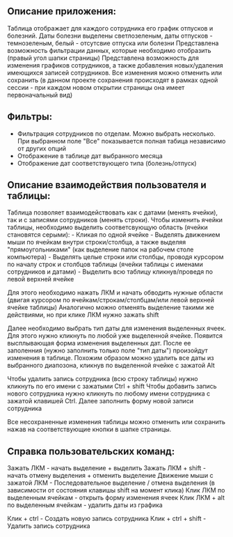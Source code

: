 ## Описание приложения:
  Таблица отображает для каждого сотрудника его график отпусков и болезний.
  Даты болезни выделены светлозеленым, даты отпусков - темнозеленым, белый - отсутсвие отпуска или болезни
  Представлена возможность фильтрации данных, которые необходимо отобразить (правый угол шапки страницы)
  Представлена возможность для изменения графиков сотрудников, а также добавления новых/удаления имеющихся записей сотрудников.
  Все изменения можно отменить или сохранить (в данном проекте сохранения происходят в рамках одной сессии - при каждом новом открытии страницы она имеет первоначальный вид)


## Фильтры:
  - Фильтрация сотрудников по отделам. Можно выбрать несколько. При выбранном поле "Все" показывается полная табица независимо от других опций
  - Отображение в таблице дат выбранного месяца
  - Отображение дат соответствующего типа (болезнь/отпуск)

## Описание взаимодействия пользователя и таблицы:
  Таблица позволяет взаимодействовать как с датами (менять ячейки), так и с записями сотрудников (менять строки).
  Чтобы изменить ячейки таблицы, необходимо выделить соответсвующую область (ячейки становятся серыми):
    - Кликая по одной ячейке
    - Выделять движением мыши по ячейкам внутри строки/столбца, а также выделяя "прямоугольниками" (как выделение папок на рабочем столе компьютера)
    - Выделять целые строки или столбцы, проводя курсором по началу строк и столбцов таблицы (ячейки таблицы с именами сотрудников и датами)
    - Выделить всю таблицу кликнув/проведя по левой верхней ячейке

  Для этого необходимо нажать ЛКМ и начать обводить нужные области (двигая курсором по ячейкам/строкам/столбцам/или левой верхней ячейке таблицы)
  Аналогично можно отменять выделение такими же действиями, но при клике ЛКМ нужно зажать shift

  Далее необходимо выбрать тип даты для изменения выделенных ячеек. Для этого нужно кликнуть по любой уже выделенной ячейке. Появится высплывающая форма изменения выделенных дат. После ее заполенния (нужно заполнить только поле "тип даты") произойдут изменения в таблице.
  Похожим образом можно удалить все даты из выбранного диапозона, кликнув по выделенной ячейке с зажатой Alt

  Чтобы удалить запись сотрудника (всю строку таблицы) нужно кликнуть по его имени с зажатыми Ctrl + shift
  Чтобы добавить запись нового сотрудника нужно кликнуть по любому имени сотрудника с зажатой клавишей Ctrl. Далее заполнить форму новой записи сотрудника

  Все несохраненные изменения таблицы можно отменить или сохранить нажав на соответствующие кнопки в шапке страницы.

## Справка пользовательских команд:
  Зажать ЛКМ                              - начать выделение + выделить 
  Зажать ЛКМ + shift                      - начать отмену выделения + отменить выделение
  Движение мыши с зажатой ЛКМ             - Последовательное выделение / отмена выделения 
                                          (в зависимости от состояния клавишы shift на момент клика)
  Клик ЛКМ       по выделенным ячейкам    - открыть форму изменения ячеек 
  Клик ЛКМ + alt по выделенным ячейкам    - удалить даты из графика

  Клик + ctrl                             - Создать новую запись сотрудника
  Клик + ctrl + shift                     - Удалить запись сотрудника
  
